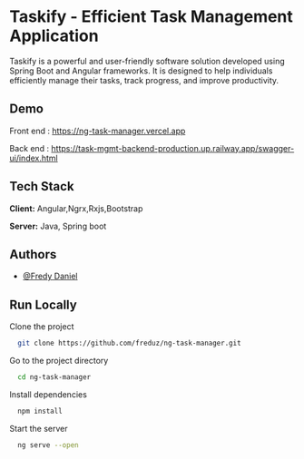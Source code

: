 
# Taskify - Efficient Task Management Application

Taskify is a powerful and user-friendly software solution developed using Spring Boot and Angular frameworks. It is designed to help individuals efficiently manage their tasks, track progress, and improve productivity.


## Demo

Front end : https://ng-task-manager.vercel.app

Back end  : https://task-mgmt-backend-production.up.railway.app/swagger-ui/index.html




## Tech Stack

**Client:** Angular,Ngrx,Rxjs,Bootstrap

**Server:** Java, Spring boot


## Authors

- [@Fredy Daniel](https://github.com/freduz)


## Run Locally

Clone the project

```bash
  git clone https://github.com/freduz/ng-task-manager.git
```

Go to the project directory

```bash
  cd ng-task-manager
```

Install dependencies

```bash
  npm install
```

Start the server

```bash
  ng serve --open
```

